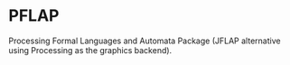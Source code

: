 # PFLAP
Processing Formal Languages and Automata Package
(JFLAP alternative using Processing as the graphics backend).